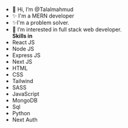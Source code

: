 - 👋 Hi, I’m @Talalmahmud
- ✨ I'm a MERN developer
- ✨I'm a problem solver.
- 👀 I’m interested in full stack web developer.
<br><b>Skills in</b>
- React JS
- Node JS
- Express JS
- Next JS
- HTML
- CSS
- Tailwind
- SASS
- JavaScript
- MongoDB
- Sql
- Python
- Next Auth
